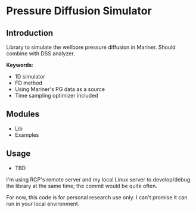 # Pressure Diffusion Simulator

## Introduction

Library to simulate the wellbore pressure diffusion in Mariner. Should combine with DSS analyzer.

**Keywords**:
- 1D simulator
- FD method
- Using Mariner's PG data as a source
- Time sampling optimizer included

## Modules

- Lib
- Examples

## Usage

- TBD

I'm using RCP's remote server and my local Linux server to develop/debug the library at the same time; the commit would be quite often.

For now, this code is for personal research use only. I can't promise it can run in your local environment.
